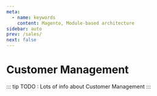 ```yaml
---
meta:
  - name: keywords
    content: Magento, Module-based architecture
sidebar: auto
prev: /sales/
next: false
---
```

# Customer Management

::: tip
TODO : Lots of info about Customer Management
:::